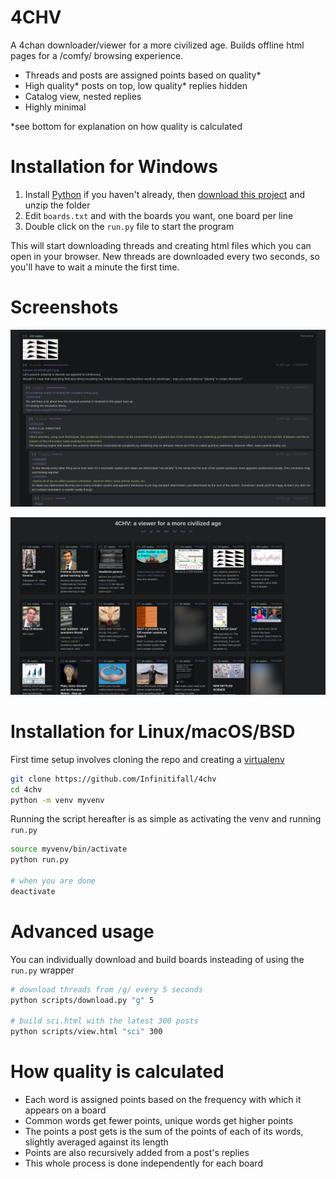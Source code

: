 # 4CHV

A 4chan downloader/viewer for a more civilized age. Builds offline html pages for a /comfy/ browsing experience.

- Threads and posts are assigned points based on quality\*
- High quality\* posts on top, low quality\* replies hidden
- Catalog view, nested replies
- Highly minimal

\*see bottom for explanation on how quality is calculated

# Installation for Windows

1. Install [Python](https://www.python.org/downloads/) if you haven't already, then [download this project](https://github.com/Infinitifall/4chv/archive/refs/heads/main.zip) and unzip the folder
2. Edit `boards.txt` and with the boards you want, one board per line
3. Double click on the `run.py` file to start the program

This will start downloading threads and creating html files which you can open in your browser. New threads are downloaded every two seconds, so you'll have to wait a minute the first time.


# Screenshots

![screenshot](resources/screenshot.png)


![screenshot](resources/screenshot2.png)


# Installation for Linux/macOS/BSD

First time setup involves cloning the repo and creating a [virtualenv](https://docs.python.org/3/tutorial/venv.html)

```bash
git clone https://github.com/Infinitifall/4chv
cd 4chv
python -m venv myvenv
```

Running the script hereafter is as simple as activating the venv and running `run.py`

```bash
source myvenv/bin/activate
python run.py

# when you are done
deactivate
```


# Advanced usage

You can individually download and build boards insteading of using the `run.py` wrapper

```bash
# download threads from /g/ every 5 seconds
python scripts/download.py "g" 5

# build sci.html with the latest 300 posts
python scripts/view.html "sci" 300
```

# How quality is calculated

- Each word is assigned points based on the frequency with which it appears on a board
- Common words get fewer points, unique words get higher points
- The points a post gets is the sum of the points of each of its words, slightly averaged against its length
- Points are also recursively added from a post's replies
- This whole process is done independently for each board
